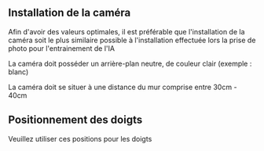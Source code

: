 ## Installation de la caméra

Afin d'avoir des valeurs optimales, il est préférable que l'installation de la caméra soit le plus similaire possible à l'installation effectuée lors la prise de photo pour l'entrainement de l'IA

La caméra doit posséder un arrière-plan neutre, de couleur clair (exemple : blanc)

La caméra doit se situer à une distance du mur comprise entre 30cm - 40cm

## Positionnement des doigts

Veuillez utiliser ces positions pour les doigts

